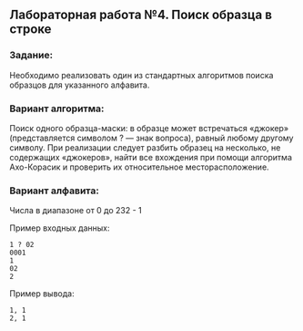## Лабораторная работа №4. Поиск образца в строке

### Задание: 
Необходимо реализовать один из стандартных алгоритмов поиска образцов для указанного алфавита.

### Вариант алгоритма:
Поиск одного образца-маски: в образце может встречаться «джокер» (представляется символом ? — знак вопроса), равный любому другому символу. При реализации следует разбить образец на несколько, не содержащих «джокеров», найти все вхождения при помощи алгоритма Ахо-Корасик и проверить их относительное месторасположение.

### Вариант алфавита:
Числа в диапазоне от 0 до 232 - 1

Пример входных данных:
```
1 ? 02 
0001
1
02
2
```

Пример вывода:
```
1, 1
2, 1
```


